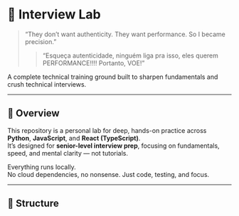 # 🧠 Interview Lab

> “They don’t want authenticity. They want performance. So I became precision.”
> > “Esqueça autenticidade, ninguém liga pra isso, eles querem PERFORMANCE!!!! Portanto, VOE!”

A complete technical training ground built to sharpen fundamentals and crush technical interviews.

---

## 🚀 Overview

This repository is a personal lab for deep, hands-on practice across **Python**, **JavaScript**, and **React (TypeScript)**.  
It’s designed for **senior-level interview prep**, focusing on fundamentals, speed, and mental clarity — not tutorials.

Everything runs locally.  
No cloud dependencies, no nonsense. Just code, testing, and focus.

---

## 🧩 Structure


